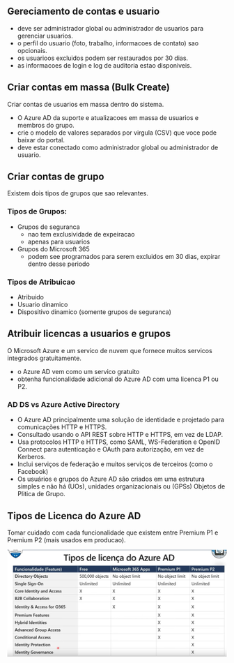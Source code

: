## Gereciamento de contas e usuario
- deve ser administrador global ou administrador de usuarios para gerenciar usuarios.
- o perfil do usuario (foto, trabalho, informacoes de contato) sao opcionais.
- os usuarioos excluidos podem ser restaurados por 30 dias.
- as informacoes de login e log de auditoria estao disponiveis.

## Criar contas em massa (Bulk Create)
Criar contas de usuarios em massa dentro do sistema.

- O Azure AD da suporte e atualizacoes em massa de usuarios e membros do grupo.
- crie o modelo de valores separados por virgula (CSV) que voce pode baixar do portal.
- deve estar conectado como administrador global ou administrador de usuario.

## Criar contas de grupo
Existem dois tipos de grupos que sao relevantes.

### Tipos de Grupos:
- Grupos de seguranca 
  - nao tem exclusividade de expeiracao
  - apenas para usuarios
- Grupos do Microsoft 365 
  - podem see programados para serem excluidos em 30 dias, expirar dentro desse periodo

### Tipos de Atribuicao
- Atribuido
- Usuario dinamico
- Dispositivo dinamico (somente grupos de seguranca)

## Atribuir licencas a usuarios e grupos
O Microsoft Azure e um servico de nuvem que fornece muitos servicos integrados gratuitamente.

- o Azure AD vem como um servico gratuito
- obtenha funcionalidade adicional do Azure AD com uma licenca P1 ou P2.









### AD DS vs Azure Active Directory

- O Azure AD  principalmente uma solução de identidade e  projetado para comunicações HTTP e HTTPS.
- Consultado usando o API REST sobre HTTP e HTTPS, em vez de LDAP.
- Usa protocolos HTTP e HTTPS, como SAML, WS-Federation e OpenID Connect para autenticação e OAuth para autorização, em vez de Kerberos.
- Inclui serviços de federação e muitos serviços de terceiros (como o Facebook)
- Os usuários e grupos do Azure AD são criados em uma estrutura simples e não há (UOs), unidades organizacionais ou (GPSs) Objetos de Plitica de Grupo.

## Tipos de Licenca do Azure AD
Tomar cuidado com cada funcionalidade que existem entre Premium P1 e Premium P2 (mais usados em producao).

![azure](images/azure.png) 

